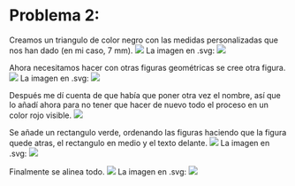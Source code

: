# Problema 2:

Creamos un triangulo de color negro con las medidas personalizadas que nos han dado (en mi caso, 7 mm).
![](https://raw.githubusercontent.com/chechiliaa/Welding-and-design./main/7%20mm.png)
La imagen en .svg:
![](https://raw.githubusercontent.com/chechiliaa/Welding-and-design./75f8e1a72211bef147070753e1a057a8bfe245df/triangulo.svg)

Ahora necesitamos hacer con otras figuras geométricas se cree otra figura.
![](https://raw.githubusercontent.com/chechiliaa/Welding-and-design./main/estrellita.png)
La imagen en .svg:
![](https://raw.githubusercontent.com/chechiliaa/Welding-and-design./75f8e1a72211bef147070753e1a057a8bfe245df/triangulo%202.svg)

Después me dí cuenta de que había que poner otra vez el nombre, así que lo añadí ahora para no tener que hacer de nuevo todo el proceso en un color rojo visible.
![](https://raw.githubusercontent.com/chechiliaa/Welding-and-design./main/nombre.png)

Se añade un rectangulo verde, ordenando las figuras haciendo que la figura quede atras, el rectangulo en medio y el texto delante.
![](https://raw.githubusercontent.com/chechiliaa/Welding-and-design./main/rectanguo.png)
La imagen en .svg:
![](https://raw.githubusercontent.com/chechiliaa/Welding-and-design./d24df64cf8a77d95da17229299d1a05afb76f676/triangulo%203.svg)

Finalmente se alinea todo.
![](https://raw.githubusercontent.com/chechiliaa/Welding-and-design./main/final.png)
La imagen en .svg:
![](https://raw.githubusercontent.com/chechiliaa/Welding-and-design./ad765b8fa23155270c243e0031d8f79d8ab366bd/triangulo%20final.svg)

